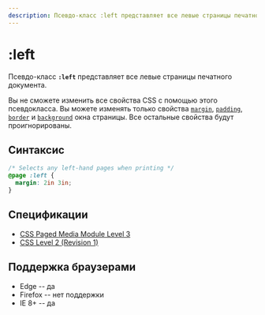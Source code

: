 ```yaml
---
description: Псевдо-класс :left представляет все левые страницы печатного документа
---
```


# :left

Псевдо-класс **`:left`** представляет все левые страницы печатного документа.

Вы не сможете изменить все свойства CSS с помощью этого псевдокласса. Вы можете изменять только свойства [`margin`](margin.md), [`padding`](padding.md), [`border`](border.md) и [`background`](background.md) окна страницы. Все остальные свойства будут проигнорированы.

## Синтаксис

```css
/* Selects any left-hand pages when printing */
@page :left {
  margin: 2in 3in;
}
```

## Спецификации

- [CSS Paged Media Module Level 3](https://drafts.csswg.org/css-page-3/#left-right-first)
- [CSS Level 2 (Revision 1)](http://www.w3.org/TR/CSS2/page.html#page-selectors)

## Поддержка браузерами

- Edge -- да
- Firefox -- нет поддержки
- IE 8+ -- да
